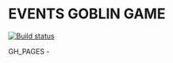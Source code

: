 # EVENTS GOBLIN GAME

[![Build status](https://ci.appveyor.com/api/projects/status/bwtsmafy5xy7622x?svg=true)](https://ci.appveyor.com/project/bugagi67/events-goblin-game)

GH_PAGES - 
